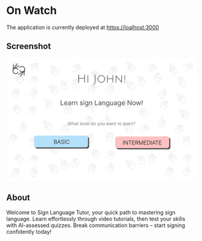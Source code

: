 # On Watch
The application is currently deployed at [https://loalhost:3000](https://https://loalhost:3000/)

## Screenshot

![alt text](https://github.com/pyTimK/sign-language-tutor/blob/main/public/images/screenshot.png)

## About
Welcome to Sign Language Tutor, your quick path to mastering sign language. Learn effortlessly through video tutorials, then test your skills with AI-assessed quizzes. Break communication barriers – start signing confidently today!









